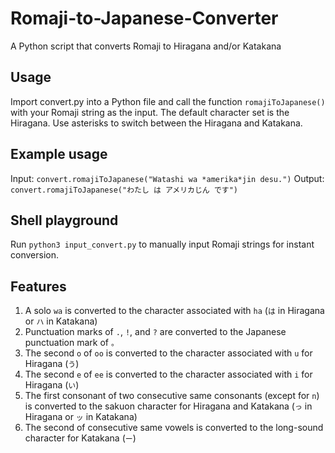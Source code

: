 # Romaji-to-Japanese-Converter
A Python script that converts Romaji to Hiragana and/or Katakana

## Usage

Import convert.py into a Python file and call the function `romajiToJapanese()` with your Romaji string as the input. The default character set is the Hiragana. Use asterisks to switch between the Hiragana and Katakana.

## Example usage

Input: `convert.romajiToJapanese("Watashi wa *amerika*jin desu.")`
Output: `convert.romajiToJapanese("わたし は アメリカじん です")`

## Shell playground

Run `python3 input_convert.py` to manually input Romaji strings for instant conversion.

## Features

1. A solo `wa` is converted to the character associated with `ha` (`は` in Hiragana or `ハ` in Katakana)
2. Punctuation marks of `.`, `!`, and `?` are converted to the Japanese punctuation mark of `。`
3. The second `o` of `oo` is converted to the character associated with `u` for Hiragana (`う`)
4. The second `e` of `ee` is converted to the character associated with `i` for Hiragana (`い`)
5. The first consonant of two consecutive same consonants (except for `n`) is converted to the sakuon character for Hiragana and Katakana (`っ` in Hiragana or `ッ` in Katakana)
6. The second of consecutive same vowels is converted to the long-sound character for Katakana (`ー`)
